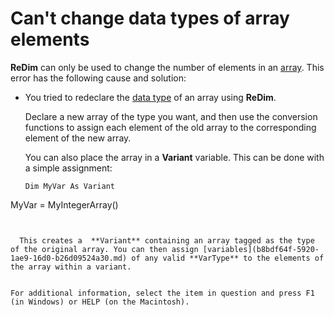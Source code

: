 
# Can't change data types of array elements

 **ReDim** can only be used to change the number of elements in an [array](b8bdf64f-5920-1ae9-16d0-b26d09524a30.md). This error has the following cause and solution:



- You tried to redeclare the  [data type](b8bdf64f-5920-1ae9-16d0-b26d09524a30.md) of an array using **ReDim**.
    
    Declare a new array of the type you want, and then use the conversion functions to assign each element of the old array to the corresponding element of the new array.
    
    You can also place the array in a  **Variant** variable. This can be done with a simple assignment:
    


  ```
  Dim MyVar As Variant 
MyVar = MyIntegerArray() 

  ```


    This creates a  **Variant** containing an array tagged as the type of the original array. You can then assign [variables](b8bdf64f-5920-1ae9-16d0-b26d09524a30.md) of any valid **VarType** to the elements of the array within a variant.
    

For additional information, select the item in question and press F1 (in Windows) or HELP (on the Macintosh).
